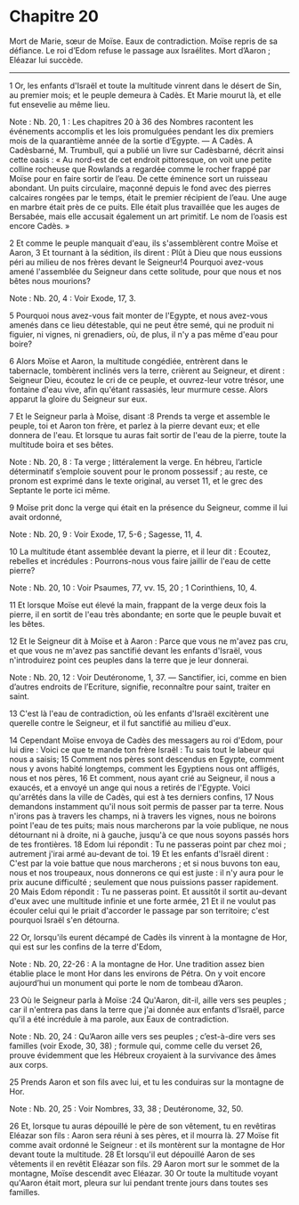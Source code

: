 # Chapitre 20

Mort de Marie, sœur de Moïse.
Eaux de contradiction.
Moïse repris de sa défiance.
Le roi d’Edom refuse le passage aux Israélites.
Mort d’Aaron ; Eléazar lui succède.

***

1 Or, les enfants d'Israël et toute la multitude vinrent dans le désert de Sin, au premier mois; et le peuple demeura à Cadès. Et Marie mourut là, et elle fut ensevelie au même lieu.

<span class="bible-note">Note : </span> Nb. 20, 1 : Les chapitres 20 à 36 des Nombres racontent les événements accomplis et les lois promulguées pendant les dix premiers mois de la quarantième année de la sortie d’Egypte. ― A Cadès. A Cadèsbarné, M. Trumbull, qui a publié un livre sur Cadèsbarné, décrit ainsi cette oasis : « Au nord-est de cet endroit pittoresque, on voit une petite colline rocheuse que Rowlands a regardée comme le rocher frappé par Moïse pour en faire sortir de l’eau. De cette éminence sort un ruisseau abondant. Un puits circulaire, maçonné depuis le fond avec des pierres calcaires rongées par le temps, était le premier récipient de l’eau. Une auge en marbre était près de ce puits. Elle était plus travaillée que les auges de Bersabée, mais elle accusait également un art primitif. Le nom de l’oasis est encore Cadès. »


2 Et comme le peuple manquait d'eau, ils s'assemblèrent contre Moïse et Aaron, 3 Et tournant à la sédition, ils dirent : Plût à Dieu que nous eussions péri au milieu de nos frères devant le Seigneur!4 Pourquoi avez-vous amené l'assemblée du Seigneur dans cette solitude, pour que nous et nos bêtes nous mourions?

<span class="bible-note">Note : </span> Nb. 20, 4 : Voir Exode, 17, 3.

5 Pourquoi nous avez-vous fait monter de l'Egypte, et nous avez-vous amenés dans ce lieu détestable, qui ne peut être semé, qui ne produit ni figuier, ni vignes, ni grenadiers, où, de plus, il n'y a pas même d'eau pour boire?


6 Alors Moïse et Aaron, la multitude congédiée, entrèrent dans le tabernacle, tombèrent inclinés vers la terre, crièrent au Seigneur, et dirent : Seigneur Dieu, écoutez le cri de ce peuple, et ouvrez-leur votre trésor, une fontaine d'eau vive, afin qu'étant rassasiés, leur murmure cesse. Alors apparut la gloire du Seigneur sur eux.


7 Et le Seigneur parla à Moïse, disant :8 Prends ta verge et assemble le peuple, toi et Aaron ton frère, et parlez à la pierre devant eux; et elle donnera de l'eau. Et lorsque tu auras fait sortir de l'eau de la pierre, toute la multitude boira et ses bêtes.

<span class="bible-note">Note : </span> Nb. 20, 8 : Ta verge ; littéralement la verge. En hébreu, l’article déterminatif s’emploie souvent pour le pronom possessif ; au reste, ce pronom est exprimé dans le texte original, au verset 11, et le grec des Septante le porte ici même.

9 Moïse prit donc la verge qui était en la présence du Seigneur, comme il lui avait ordonné,

<span class="bible-note">Note : </span> Nb. 20, 9 : Voir Exode, 17, 5-6 ; Sagesse, 11, 4.

10 La multitude étant assemblée devant la pierre, et il leur dit : Ecoutez, rebelles et incrédules : Pourrons-nous vous faire jaillir de l'eau de cette pierre?

<span class="bible-note">Note : </span> Nb. 20, 10 : Voir Psaumes, 77, vv. 15, 20 ; 1 Corinthiens, 10, 4.

11 Et lorsque Moïse eut élevé la main, frappant de la verge deux fois la pierre, il en sortit de l'eau très abondante; en sorte que le peuple buvait et les bêtes.


12 Et le Seigneur dit à Moïse et à Aaron : Parce que vous ne m'avez pas cru, et que vous ne m'avez pas sanctifié devant les enfants d'Israël, vous n'introduirez point ces peuples dans la terre que je leur donnerai.

<span class="bible-note">Note : </span> Nb. 20, 12 : Voir Deutéronome, 1, 37. ― Sanctifier, ici, comme en bien d’autres endroits de l’Ecriture, signifie, reconnaître pour saint, traiter en saint.


13 C'est là l'eau de contradiction, où les enfants d'Israël excitèrent une querelle contre le Seigneur, et il fut sanctifié au milieu d'eux.


14 Cependant Moïse envoya de Cadès des messagers au roi d'Edom, pour lui dire : Voici ce que te mande ton frère Israël : Tu sais tout le labeur qui nous a saisis; 15 Comment nos pères sont descendus en Egypte, comment nous y avons habité longtemps, comment les Egyptiens nous ont affligés, nous et nos pères, 16 Et comment, nous ayant crié au Seigneur, il nous a exaucés, et a envoyé un ange qui nous a retirés de l'Egypte. Voici qu'arrêtés dans la ville de Cadès, qui est à tes derniers confins, 17 Nous demandons instamment qu'il nous soit permis de passer par ta terre. Nous n'irons pas à travers les champs, ni à travers les vignes, nous ne boirons point l'eau de tes puits; mais nous marcherons par la voie publique, ne nous détournant ni à droite, ni à gauche, jusqu'à ce que nous soyons passés hors de tes frontières. 18 Edom lui répondit : Tu ne passeras point par chez moi ; autrement j'irai armé au-devant de toi. 19 Et les enfants d'Israël dirent : C'est par la voie battue que nous marcherons ; et si nous buvons ton
eau, nous et nos troupeaux, nous donnerons ce qui est juste : il n'y aura pour le prix aucune difficulté ; seulement que nous puissions passer rapidement. 20 Mais Edom répondit : Tu ne passeras point. Et aussitôt il sortit au-devant d'eux avec une multitude infinie et une forte armée, 21 Et il ne voulut pas écouler celui qui le priait d'accorder le passage par son territoire; c'est pourquoi Israël s'en détourna.


22 Or, lorsqu'ils eurent décampé de Cadès ils vinrent à la montagne de Hor, qui est sur les confins de la terre d'Edom,

<span class="bible-note">Note : </span> Nb. 20, 22-26 : A la montagne de Hor. Une tradition assez bien établie place le mont Hor dans les environs de Pétra. On y voit encore aujourd’hui un monument qui porte le nom de tombeau d’Aaron.

23 Où le Seigneur parla à Moïse :24 Qu'Aaron, dit-il, aille vers ses peuples ; car il n'entrera pas dans la terre que j'ai donnée aux enfants d'Israël, parce qu'il a été incrédule à ma parole, aux Eaux de contradiction.

<span class="bible-note">Note : </span> Nb. 20, 24 : Qu’Aaron aille vers ses peuples ; c’est-à-dire vers ses familles (voir Exode, 30, 38) ; formule qui, comme celle du verset 26, prouve évidemment que les Hébreux croyaient à la survivance des âmes aux corps.

25 Prends Aaron et son fils avec lui, et tu les conduiras sur la montagne de Hor.

<span class="bible-note">Note : </span> Nb. 20, 25 : Voir Nombres, 33, 38 ; Deutéronome, 32, 50.

26 Et, lorsque tu auras dépouillé le père de son vêtement, tu en revêtiras Eléazar son fils : Aaron sera réuni à ses pères, et il mourra là. 27 Moïse fit comme avait ordonné le Seigneur : et ils montèrent sur la montagne de Hor devant toute la multitude. 28 Et lorsqu'il eut dépouillé Aaron de ses vêtements il en revêtit Eléazar son fils. 29 Aaron mort sur le sommet de la montagne, Moïse descendit avec Eléazar. 30 Or toute la multitude voyant qu'Aaron était mort, pleura sur lui pendant trente jours dans toutes ses familles.

